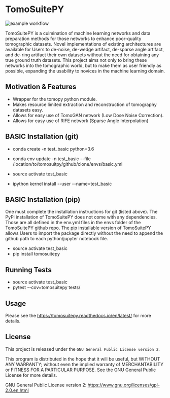 TomoSuitePY
===========

![example workflow](https://github.com/WilliamJudge94/tomosuitepy/actions/workflows/python-package-conda.yml/badge.svg)

TomoSuitePY is a culmination of machine learning networks and data preparation methods for those networks to enhance poor-quality tomographic datasets. Novel implementations of existing architectures are available for Users to de-noise, de-wedge artifact, de-sparse angle artifact, and de-ring artifact their own datasets without the need for obtaining any true ground truth datasets. This project aims not only to bring these networks into the tomographic world, but to make them as user friendly as possible, expanding the usability to novices in the machine learning domain.

Motivation & Features
---------------------

- Wrapper for the tomopy python module.
- Makes resource limited extraction and reconstruction of tomography datasets easy.
- Allows for easy use of TomoGAN network (Low Dose Noise Correction).
- Allows for easy use of RIFE network (Sparse Angle Interpolation)

BASIC Installation (git)
-------------------------

- conda create -n test_basic python=3.6
- conda env update -n test_basic --file /location/to/tomosuitpy/github/clone/envs/basic.yml

- source activate test_basic

- ipython kernel install --user --name=test_basic

BASIC Installation (pip)
-------------------------

One must complete the installation instructions for git (listed above).
The PyPi installation of TomoSuitePY does not come with any dependencies.
Those are all defined in the env.yml files in the envs folder of the TomoSuitePY github repo.
The pip installable version of TomoSuitePY allows Users to import the package directly without
the need to append the github path to each python/jupyter notebook file.

- source activate test_basic
- pip install tomosuitepy

Running Tests
-------------

- source activate test_basic
- pytest --cov=tomosuitepy tests/

Usage
-----

Please see the https://tomosuitepy.readthedocs.io/en/latest/ for more details.


License
-------

This project is released under the `GNU General Public License version 2`.

This program is distributed in the hope that it will be useful, but
WITHOUT ANY WARRANTY; without even the implied warranty of
MERCHANTABILITY or FITNESS FOR A PARTICULAR PURPOSE.  See the GNU
General Public License for more details.

GNU General Public License version 2: https://www.gnu.org/licenses/gpl-2.0.en.html

